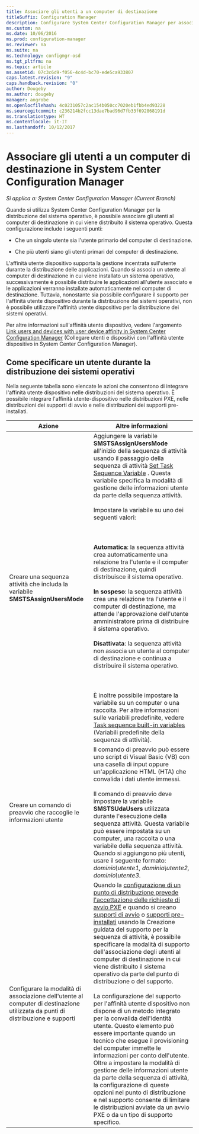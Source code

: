 ```yaml
---
title: Associare gli utenti a un computer di destinazione
titleSuffix: Configuration Manager
description: Configurare System Center Configuration Manager per associare gli utenti ai computer di destinazione quando si distribuiscono sistemi operativi.
ms.custom: na
ms.date: 10/06/2016
ms.prod: configuration-manager
ms.reviewer: na
ms.suite: na
ms.technology: configmgr-osd
ms.tgt_pltfrm: na
ms.topic: article
ms.assetid: 07c3c6d9-f056-4c4d-bc70-ede5ca933807
caps.latest.revision: "9"
caps.handback.revision: "0"
author: Dougeby
ms.author: dougeby
manager: angrobe
ms.openlocfilehash: 4c0231057c2ac154b050cc7020eb1fbb4ed93228
ms.sourcegitcommit: c236214b2fcc13dae7bad96d7fb33f692868191d
ms.translationtype: HT
ms.contentlocale: it-IT
ms.lasthandoff: 10/12/2017
---
```

# <a name="associate-users-with-a-destination-computer-in-system-center-configuration-manager"></a>Associare gli utenti a un computer di destinazione in System Center Configuration Manager

*Si applica a: System Center Configuration Manager (Current Branch)*

Quando si utilizza System Center Configuration Manager per la distribuzione del sistema operativo, è possibile associare gli utenti al computer di destinazione in cui viene distribuito il sistema operativo. Questa configurazione include i seguenti punti:  

-   Che un singolo utente sia l'utente primario del computer di destinazione.  

-   Che più utenti siano gli utenti primari del computer di destinazione.  

 L'affinità utente dispositivo supporta la gestione incentrata sull'utente durante la distribuzione delle applicazioni. Quando si associa un utente al computer di destinazione in cui viene installato un sistema operativo, successivamente è possibile distribuire le applicazioni all'utente associato e le applicazioni verranno installate automaticamente nel computer di destinazione. Tuttavia, nonostante sia possibile configurare il supporto per l'affinità utente dispositivo durante la distribuzione dei sistemi operativi, non è possibile utilizzare l'affinità utente dispositivo per la distribuzione dei sistemi operativi.  

 Per altre informazioni sull'affinità utente dispositivo, vedere l'argomento [Link users and devices with user device affinity in System Center Configuration Manager](../../apps/deploy-use/link-users-and-devices-with-user-device-affinity.md) (Collegare utenti e dispositivi con l'affinità utente dispositivo in System Center Configuration Manager).  

## <a name="how-to-specify-a-user-when-you-deploy-operating-systems"></a>Come specificare un utente durante la distribuzione dei sistemi operativi  
 Nella seguente tabella sono elencate le azioni che consentono di integrare l'affinità utente dispositivo nelle distribuzioni del sistema operativo. È possibile integrare l'affinità utente-dispositivo nelle distribuzioni PXE, nelle distribuzioni dei supporti di avvio e nelle distribuzioni dei supporti pre-installati.  

|Azione|Altre informazioni|  
|------------|----------------------|  
|Creare una sequenza attività che includa la variabile **SMSTSAssignUsersMode**|Aggiungere la variabile **SMSTSAssignUsersMode** all'inizio della sequenza di attività usando il passaggio della sequenza di attività  [Set Task Sequence Variable](../../osd/understand/task-sequence-steps.md#BKMK_SetTaskSequenceVariable) . Questa variabile specifica la modalità di gestione delle informazioni utente da parte della sequenza attività.<br /><br /> Impostare la variabile su uno dei seguenti valori:<br /><br /> <br /><br /> **Automatica**: la sequenza attività crea automaticamente una relazione tra l'utente e il computer di destinazione, quindi distribuisce il sistema operativo.<br /><br /> **In sospeso**: la sequenza attività crea una relazione tra l'utente e il computer di destinazione, ma attende l'approvazione dell'utente amministratore prima di distribuire il sistema operativo.<br /><br /> **Disattivata**: la sequenza attività non associa un utente al computer di destinazione e continua a distribuire il sistema operativo.<br /><br /> <br /><br /> È inoltre possibile impostare la variabile su un computer o una raccolta. Per altre informazioni sulle variabili predefinite, vedere [Task sequence built-in variables](../../osd/understand/task-sequence-built-in-variables.md) (Variabili predefinite della sequenza di attività).|  
|Creare un comando di preavvio che raccoglie le informazioni utente|Il comando di preavvio può essere uno script di Visual Basic (VB) con una casella di input oppure un'applicazione HTML (HTA) che convalida i dati utente immessi.<br /><br /> Il comando di preavvio deve impostare la variabile **SMSTSUdaUsers** utilizzata durante l'esecuzione della sequenza attività. Questa variabile può essere impostata su un computer, una raccolta o una variabile della sequenza attività. Quando si aggiungono più utenti, usare il seguente formato: *dominio\utente1, dominio\utente2, dominio\utente3*.|  
|Configurare la modalità di associazione dell'utente al computer di destinazione utilizzata da punti di distribuzione e supporti|Quando la [configurazione di un punto di distribuzione prevede l'accettazione delle richieste di avvio PXE](https://technet.microsoft.com/library/mt627944\(TechNet.10\).aspx#BKMK_PXEDistributionPoint) e quando si creano [supporti di avvio](http://technet.microsoft.com/library/mt627921\(TechNet.10\).aspx) o [supporti pre-installati](https://technet.microsoft.com/library/mt627922\(TechNet.10\).aspx) usando la Creazione guidata del supporto per la sequenza di attività, è possibile specificare la modalità di supporto dell'associazione degli utenti al computer di destinazione in cui viene distribuito il sistema operativo da parte del punto di distribuzione o del supporto.<br /><br /> La configurazione del supporto per l'affinità utente dispositivo non dispone di un metodo integrato per la convalida dell'identità utente. Questo elemento può essere importante quando un tecnico che esegue il provisioning del computer immette le informazioni per conto dell'utente. Oltre a impostare la modalità di gestione delle informazioni utente da parte della sequenza di attività, la configurazione di queste opzioni nel punto di distribuzione e nel supporto consente di limitare le distribuzioni avviate da un avvio PXE o da un tipo di supporto specifico.|  
